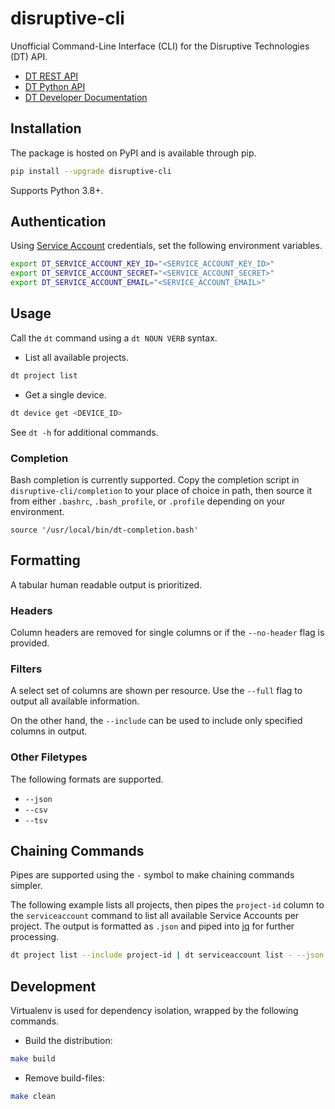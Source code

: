 # disruptive-cli
Unofficial Command-Line Interface (CLI) for the Disruptive Technologies (DT) API.

- [DT REST API](https://developer.disruptive-technologies.com/api)
- [DT Python API](https://developer.disruptive-technologies.com/api/libraries/python/)
- [DT Developer Documentation](https://developer.disruptive-technologies.com/docs/)

## Installation
The package is hosted on PyPI and is available through pip.
```bash
pip install --upgrade disruptive-cli
```

Supports Python 3.8+.

## Authentication
Using [Service Account](https://developer.disruptive-technologies.com/docs/service-accounts/introduction-to-service-accounts) credentials, set the following environment variables.
```bash
export DT_SERVICE_ACCOUNT_KEY_ID="<SERVICE_ACCOUNT_KEY_ID>"
export DT_SERVICE_ACCOUNT_SECRET="<SERVICE_ACCOUNT_SECRET>"
export DT_SERVICE_ACCOUNT_EMAIL="<SERVICE_ACCOUNT_EMAIL>"
```

## Usage
Call the `dt` command using a `dt NOUN VERB` syntax.

- List all available projects.
```bash
dt project list
```

- Get a single device.
```bash
dt device get <DEVICE_ID>
```

See `dt -h` for additional commands.

### Completion
Bash completion is currently supported. Copy the completion script in `disruptive-cli/completion` to your place of choice in path, then source it from either `.bashrc`, `.bash_profile`, or `.profile` depending on your environment.
```
source '/usr/local/bin/dt-completion.bash'
```

## Formatting
A tabular human readable output is prioritized.

### Headers
Column headers are removed for single columns or if the `--no-header` flag is provided. 

### Filters
A select set of columns are shown per resource. Use the `--full` flag to output all available information.

On the other hand, the `--include` can be used to include only specified columns in output.

### Other Filetypes
The following formats are supported.
- `--json`
- `--csv`
- `--tsv`

## Chaining Commands
Pipes are supported using the `-` symbol to make chaining commands simpler.

The following example lists all projects, then pipes the `project-id` column to the `serviceaccount` command to list all available Service Accounts per project. The output is formatted as `.json` and piped into [jq](https://stedolan.github.io/jq/) for further processing.

```bash
dt project list --include project-id | dt serviceaccount list - --json | jq
```

## Development
Virtualenv is used for dependency isolation, wrapped by the following commands.

- Build the distribution:
```bash
make build
```

- Remove build-files:
```bash
make clean
```
